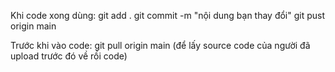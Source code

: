 Khi code xong dùng:
git add .
git commit -m "nội dung bạn thay đổi"
git pust origin main

Trước khi vào code:
git pull origin main (để lấy source code của người đã upload trước đó về rồi code)
